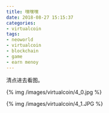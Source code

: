 ```yaml
---
title: 嘿嘿嘿
date: 2018-08-27 15:15:37
categories:
- virtualcoin
tags:
- neoworld
- virtualcoin
- blockchain
- game
- earn menoy
---
```

清点进去看图。

<!-- more -->

{% img /images/virtualcoin/4_0.jpg %}

{% img /images/virtualcoin/4_1.JPG %}
